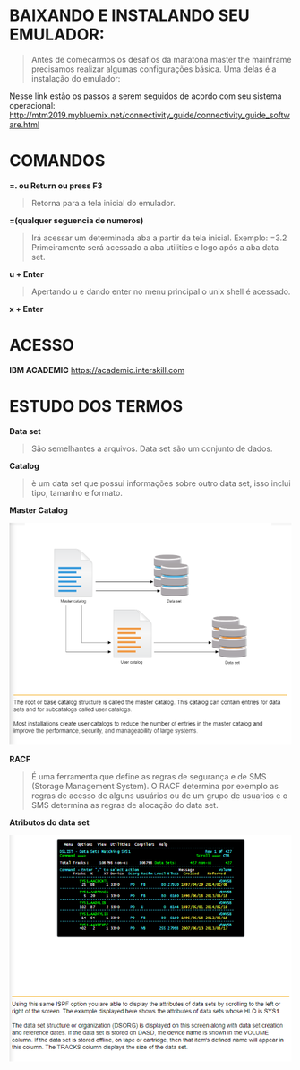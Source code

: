 # BAIXANDO E INSTALANDO SEU EMULADOR:
> Antes de começarmos os desafios da maratona master the mainframe precisamos realizar algumas configurações básica. Uma delas é a instalação do emulador:

Nesse link estão os passos a serem seguidos de acordo com seu sistema operacional:
http://mtm2019.mybluemix.net/connectivity_guide/connectivity_guide_software.html

# COMANDOS

**=. ou Return ou press F3**
> Retorna para a tela inicial do emulador.

**=(qualquer seguencia de numeros)**
> Irá acessar um determinada aba a partir da tela inicial. Exemplo: =3.2 Primeiramente será acessado a aba utilities e logo após a aba data set.

**u + Enter**
> Apertando u e dando enter no menu principal o unix shell é acessado.

**x + Enter**
> 


# ACESSO

**IBM ACADEMIC**
https://academic.interskill.com


# ESTUDO DOS TERMOS

**Data set**
> São semelhantes a arquivos. Data set são um conjunto de dados.

**Catalog**
> è um data set que possui informações sobre outro data set, isso inclui tipo, tamanho e formato.

**Master Catalog**

![Explicação sobre master catalog:](https://github.com/ThreeDP/MTM/blob/master/img/datamanagement/1.png)

**RACF**
> É uma ferramenta que define as regras de segurança e de SMS (Storage Management System). O RACF determina por exemplo as regras de acesso de alguns usuários ou de um grupo de usuarios e o SMS determina as regras de alocação do data set.

**Atributos do data set**

![Explicação sobre master catalog:](https://github.com/ThreeDP/MTM/blob/master/img/datamanagement/2.png)
